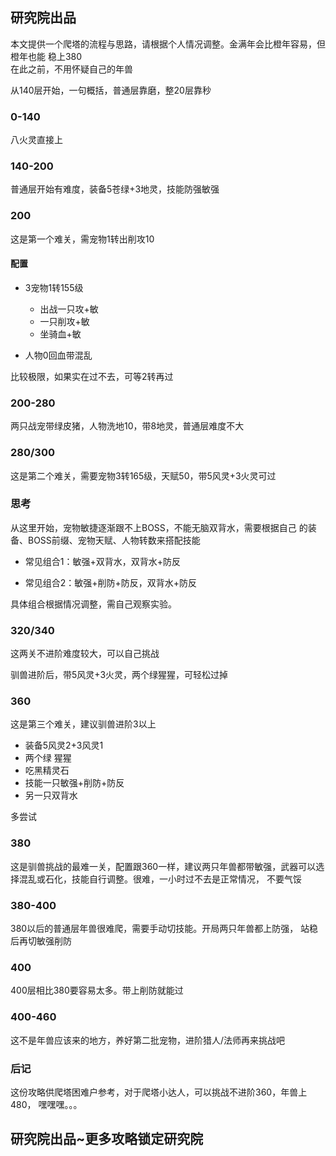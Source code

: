 ## 研究院出品  

本文提供一个爬塔的流程与思路，请根据个人情况调整。金满年会比橙年容易，但橙年也能 稳上380  
在此之前，不用怀疑自己的年兽  

从140层开始，一句概括，普通层靠磨，整20层靠秒  

###  0-140  
八火灵直接上  

### 140-200  
普通层开始有难度，装备5苍绿+3地灵，技能防强敏强  

### 200
这是第一个难关，需宠物1转出削攻10    

#### 配置

- 3宠物1转155级  
  - 出战一只攻+敏  
  - 一只削攻+敏  
  - 坐骑血+敏  

- 人物0回血带混乱

比较极限，如果实在过不去，可等2转再过  

### 200-280

两只战宠带绿皮猪，人物洗地10，带8地灵，普通层难度不大

### 280/300

这是第二个难关，需要宠物3转165级，天赋50，带5风灵+3火灵可过  

### 思考

从这里开始，宠物敏捷逐渐跟不上BOSS，不能无脑双背水，需要根据自己 的装备、BOSS前缀、宠物天赋、人物转数来搭配技能    

- 常见组合1：敏强+双背水，双背水+防反  

- 常见组合2：敏强+削防+防反，双背水+防反  

具体组合根据情况调整，需自己观察实验。 

### 320/340  

这两关不进阶难度较大，可以自己挑战  

驯兽进阶后，带5风灵+3火灵，两个绿猩猩，可轻松过掉  

### 360

这是第三个难关，建议驯兽进阶3以上

- 装备5风灵2+3风灵1
- 两个绿 猩猩
- 吃黑精灵石
- 技能一只敏强+削防+防反
- 另一只双背水  

多尝试  

### 380  

这是驯兽挑战的最难一关，配置跟360一样，建议两只年兽都带敏强，武器可以选择混乱或石化，技能自行调整。很难，一小时过不去是正常情况， 不要气馁    

### 380-400  

380以后的普通层年兽很难爬，需要手动切技能。开局两只年兽都上防强， 站稳后再切敏强削防  

### 400  

400层相比380要容易太多。带上削防就能过  

### 400-460

这不是年兽应该来的地方，养好第二批宠物，进阶猎人/法师再来挑战吧    



### 后记

这份攻略供爬塔困难户参考，对于爬塔小达人，可以挑战不进阶360，年兽上480， 嘿嘿嘿。。。   



## 研究院出品~更多攻略锁定研究院  